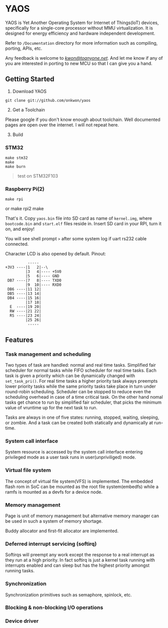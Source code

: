 # YAOS

YAOS is Yet Another Operating System for Internet of Things(IoT) devices, specifically for a single-core processor without MMU virtualization. It is designed for energy efficiency and hardware independent development.

Refer to `/Documentation` directory for more information such as compiling, porting, APIs, etc.

Any feedback is welcome to *kwon@toanyone.net*. And let me know if any of you are interested in porting to new MCU so that I can give you a hand.

## Getting Started

1. Download YAOS

`git clone git://github.com/onkwon/yaos`

2. Get a Toolchain

Please google if you don't know enough about toolchain. Well documented pages are open over the internet. I will not repeat here.

3. Build

### STM32

	make stm32
	make
	make burn

> test on STM32F103

### Raspberry Pi(2)

	make rpi
or
	make rpi2
	make

That's it. Copy `yaos.bin` file into SD card as name of `kernel.img`, where `bootcode.bin` and `start.elf` files reside in. Insert SD card in your RPI, turn it on, and enjoy!

You will see shell prompt `>` after some system log if uart rs232 cable connected.

Character LCD is also opened by default. Pinout:

	          -----
	+3V3 ----|1   2|--\
	         |3   4|---- +5V0
	         |5   6|---- GND
	 DB7 ----|7   8|---- TXD0
	         |9  10|---- RXD0
	 DB6 ----|11 12|
	 DB5 ----|13 14|
	 DB4 ----|15 16|
	         |17 18|
	  E  ----|19 20|
	  RW ----|21 22|
	  RS ----|23 24|
	         |25 26|
	          -----

## Features

### Task management and scheduling

Two types of task are handled: normal and real time tasks. Simplified fair scheduler for normal tasks while FIFO scheduler for real time tasks. Each task is given a priority which can be dynamically changed with `set_task_pri()`. For real time tasks a higher priority task always preempts lower priority tasks while the same priority tasks take place in turn under round-robin scheduling. Scheduler can be stopped to reduce even the scheduling overhead in case of a time critical task. On the other hand nomal tasks get chance to run by simplified fair scheduler, that picks the minimum value of vruntime up for the next task to run.

Tasks are always in one of five states: running, stopped, waiting, sleeping, or zombie. And a task can be created both statically and dynamically at run-time.

### System call interface

System resource is accessed by the system call interface entering privileged mode as a user task runs in user(unpriviliged) mode.

### Virtual file system

The concept of virtual file system(VFS) is implemented. The embedded flash rom in SoC can be mounted as the root file system(embedfs) while a ramfs is mounted as a devfs for a device node.

### Memory management

Page is unit of memory management but alternative memory manager can be used in such a system of memory shortage.

Buddy allocator and first-fit allocator are implemented.

### Deferred interrupt servicing (softirq)

Softirqs will preempt any work except the response to a real interrupt as they run at a high priority. In fact softirq is just a kernel task running with interrupts enabled and can sleep but has the highest priority amongst running tasks.

### Synchronization

Synchronization primitives such as semaphore, spinlock, etc.

### Blocking & non-blocking I/O operations

### Device driver
